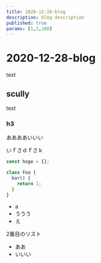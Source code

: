 ```yaml
---
title: 2020-12-28-blog
description: blog description
published: true
params: [1,2,100]
---
```


# 2020-12-28-blog

text

## scully

text

### h3

ああああいいい

いｆさｄｆさｋ

```ts
const hoge = {};

class Foo {
  bar() {
    return 1;
  }
}
```

- a
- ううう
- え

2番目のリスト

* ああ
* いいい
